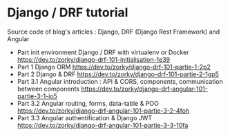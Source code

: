 # Django / DRF tutorial

Source code of blog's articles : Django, DRF (Django Rest Framework) and Angular

* Part init environment Django / DRF with virtualenv or Docker  https://dev.to/zorky/django-drf-101-initialisation-1e39
* Part 1 Django ORM https://dev.to/zorky/django-drf-101-partie-1-2p2 
* Part 2 Django & DRF https://dev.to/zorky/django-drf-101-partie-2-1gp5 
* Part 3.1 Angular introduction : API & CORS, components, communication between components https://dev.to/zorky/django-drf-angular-101-partie-3-1-io5 
* Part 3.2 Angular routing, forms, data-table & POO https://dev.to/zorky/django-drf-angular-101-partie-3-2-4foh
* Part 3.3 Angular authentification & Django JWT https://dev.to/zorky/django-drf-angular-101-partie-3-3-10fa 
